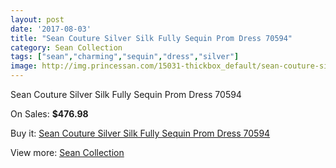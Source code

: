 ```yaml
---
layout: post
date: '2017-08-03'
title: "Sean Couture Silver Silk Fully Sequin Prom Dress 70594"
category: Sean Collection
tags: ["sean","charming","sequin","dress","silver"]
image: http://img.princessan.com/15031-thickbox_default/sean-couture-silver-silk-fully-sequin-prom-dress-70594.jpg
---
```

Sean Couture Silver Silk Fully Sequin Prom Dress 70594

On Sales: **$476.98**
<a href="https://www.princessan.com/en/sean-collection/7030-sean-couture-silver-silk-fully-sequin-prom-dress-70594.html"><amp-img layout="responsive" width="600" height="600" src="//img.princessan.com/15031-thickbox_default/sean-couture-silver-silk-fully-sequin-prom-dress-70594.jpg" alt="Sean Couture Silver Silk Fully Sequin Prom Dress 70594 0" /></a>
<a href="https://www.princessan.com/en/sean-collection/7030-sean-couture-silver-silk-fully-sequin-prom-dress-70594.html"><amp-img layout="responsive" width="600" height="600" src="//img.princessan.com/15033-thickbox_default/sean-couture-silver-silk-fully-sequin-prom-dress-70594.jpg" alt="Sean Couture Silver Silk Fully Sequin Prom Dress 70594 1" /></a>
<a href="https://www.princessan.com/en/sean-collection/7030-sean-couture-silver-silk-fully-sequin-prom-dress-70594.html"><amp-img layout="responsive" width="600" height="600" src="//img.princessan.com/15032-thickbox_default/sean-couture-silver-silk-fully-sequin-prom-dress-70594.jpg" alt="Sean Couture Silver Silk Fully Sequin Prom Dress 70594 2" /></a>

Buy it: [Sean Couture Silver Silk Fully Sequin Prom Dress 70594](https://www.princessan.com/en/sean-collection/7030-sean-couture-silver-silk-fully-sequin-prom-dress-70594.html "Sean Couture Silver Silk Fully Sequin Prom Dress 70594")

View more: [Sean Collection](https://www.princessan.com/en/56-sean-collection "Sean Collection")
